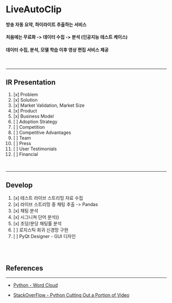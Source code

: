 # LiveAutoClip
#### 방송 자동 요약, 하이라이트 추출하는 서비스
#### 처음에는 무료화 -> 데이터 수집 -> 분석 (인공지능 테스트 케이스)
#### 데이터 수집, 분석, 모델 학습 이후 영상 편집 서비스 제공

<br>

---
## IR Presentation
1. [x] Problem
2. [x] Solution
3. [x] Market Validation, Market Size
4. [x] Product
5. [x] Business Model
6. [ ] Adoption Strategy
7. [ ] Competition
8. [ ] Competitive Advantages
9. [ ] Team
10. [ ] Press
11. [ ] User Testimonials
12. [ ] Financial

<br>

---

## Develop
1. [x] 테스트 라이브 스트리밍 자료 수집
2. [x] 라이브 스트리밍 중 채팅 추출 -> Pandas
3. [x] 채팅 분석
4. [x] 시그니쳐 단어 분석()
5. [x] 초당/분당 채팅률 분석
6. [ ] 로지스틱 회귀 신경망 구현
7. [ ] PyQt Designer - GUI 디자인

<br>

<br>

## References
---

- [Python - Word Cloud](https://imworld.tistory.com/59)

- [StackOverFlow - Python Cutting Out a Portion of Video](https://stackoverflow.com/questions/37317140/cutting-out-a-portion-of-video-python)

